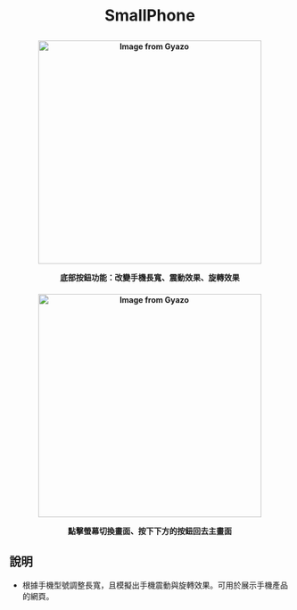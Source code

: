 <h1><p align="center">SmallPhone</p></h1>
<h4><p align="center"><a href="https://gyazo.com/eb1bc35514ca37d18843888cc78e1a34"><img src="https://i.gyazo.com/eb1bc35514ca37d18843888cc78e1a34.gif" alt="Image from Gyazo" width="400"/></a></p><p align="center">底部按鈕功能：改變手機長寬、震動效果、旋轉效果</p></h4>
<h4><p align="center"><a href="https://gyazo.com/dddbc3610e2229365c42b2c6603a3130"><img src="https://i.gyazo.com/dddbc3610e2229365c42b2c6603a3130.gif" alt="Image from Gyazo" width="400"/></a></p><p align="center">點擊螢幕切換畫面、按下下方的按鈕回去主畫面</p></h4>
<h2>說明</h2>
<ul>
  <li>根據手機型號調整長寬，且模擬出手機震動與旋轉效果。可用於展示手機產品的網頁。</li>
</ul>
